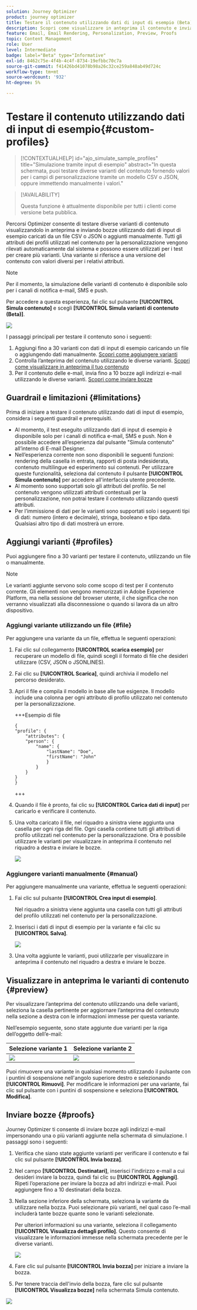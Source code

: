 ```yaml
---
solution: Journey Optimizer
product: journey optimizer
title: Testare il contenuto utilizzando dati di input di esempio (Beta)
description: Scopri come visualizzare in anteprima il contenuto e inviare bozze e-mail utilizzando dati di input di esempio da un file CSV o JSON o aggiunti manualmente.
feature: Email, Email Rendering, Personalization, Preview, Proofs
topic: Content Management
role: User
level: Intermediate
badge: label="Beta" type="Informative"
exl-id: 8462c75e-4f4b-4c4f-8734-19efbbc70c7a
source-git-commit: f41426bd41078b98a26c32ce259a848ab49d724c
workflow-type: tm+mt
source-wordcount: '932'
ht-degree: 5%

---
```


# Testare il contenuto utilizzando dati di input di esempio{#custom-profiles}

>[!CONTEXTUALHELP]
>id="ajo_simulate_sample_profiles"
>title="Simulazione tramite input di esempio"
>abstract="In questa schermata, puoi testare diverse varianti del contenuto fornendo valori per i campi di personalizzazione tramite un modello CSV o JSON, oppure immettendo manualmente i valori."

>[!AVAILABILITY]
>
>Questa funzione è attualmente disponibile per tutti i clienti come versione beta pubblica.

Percorsi Optimizer consente di testare diverse varianti di contenuto visualizzandolo in anteprima e inviando bozze utilizzando dati di input di esempio caricati da un file CSV o JSON o aggiunti manualmente. Tutti gli attributi dei profili utilizzati nel contenuto per la personalizzazione vengono rilevati automaticamente dal sistema e possono essere utilizzati per i test per creare più varianti. Una variante si riferisce a una versione del contenuto con valori diversi per i relativi attributi.

>[!NOTE]
>
>Per il momento, la simulazione delle varianti di contenuto è disponibile solo per i canali di notifica e-mail, SMS e push.

Per accedere a questa esperienza, fai clic sul pulsante **[!UICONTROL Simula contenuto]** e scegli **[!UICONTROL Simula varianti di contenuto (Beta)]**.

![](assets/simulate-sample.png)

I passaggi principali per testare il contenuto sono i seguenti:

1. Aggiungi fino a 30 varianti con dati di input di esempio caricando un file o aggiungendo dati manualmente. [Scopri come aggiungere varianti](#profiles)
1. Controlla l’anteprima del contenuto utilizzando le diverse varianti. [Scopri come visualizzare in anteprima il tuo contenuto](#preview)
1. Per il contenuto delle e-mail, invia fino a 10 bozze agli indirizzi e-mail utilizzando le diverse varianti. [Scopri come inviare bozze](#proofs)


## Guardrail e limitazioni {#limitations}

Prima di iniziare a testare il contenuto utilizzando dati di input di esempio, considera i seguenti guardrail e prerequisiti.

* Al momento, il test eseguito utilizzando dati di input di esempio è disponibile solo per i canali di notifica e-mail, SMS e push. Non è possibile accedere all’esperienza dal pulsante &quot;Simula contenuto&quot; all’interno di E-mail Designer.
* Nell’esperienza corrente non sono disponibili le seguenti funzioni: rendering della casella in entrata, rapporti di posta indesiderata, contenuto multilingue ed esperimento sui contenuti. Per utilizzare queste funzionalità, seleziona dal contenuto il pulsante **[!UICONTROL Simula contenuto]** per accedere all&#39;interfaccia utente precedente.
* Al momento sono supportati solo gli attributi del profilo. Se nel contenuto vengono utilizzati attributi contestuali per la personalizzazione, non potrai testare il contenuto utilizzando questi attributi.
* Per l’immissione di dati per le varianti sono supportati solo i seguenti tipi di dati: numero (intero e decimale), stringa, booleano e tipo data. Qualsiasi altro tipo di dati mostrerà un errore.

## Aggiungi varianti {#profiles}

Puoi aggiungere fino a 30 varianti per testare il contenuto, utilizzando un file o manualmente.

>[!NOTE]
>
>Le varianti aggiunte servono solo come scopo di test per il contenuto corrente. Gli elementi non vengono memorizzati in Adobe Experience Platform, ma nella sessione del browser utente, il che significa che non verranno visualizzati alla disconnessione o quando si lavora da un altro dispositivo.

### Aggiungi variante utilizzando un file {#file}

Per aggiungere una variante da un file, effettua le seguenti operazioni:

1. Fai clic sul collegamento **[!UICONTROL scarica esempio]** per recuperare un modello di file, quindi scegli il formato di file che desideri utilizzare (CSV, JSON o JSONLINES).
1. Fai clic su **[!UICONTROL Scarica]**, quindi archivia il modello nel percorso desiderato.
1. Apri il file e compila il modello in base alle tue esigenze. Il modello include una colonna per ogni attributo di profilo utilizzato nel contenuto per la personalizzazione.

   +++Esempio di file

   ```
   {
   "profile": {
       "attributes": {
       "person": {
           "name": {
               "lastName": "Doe",
               "firstName": "John"
               }
           }
       }
   }
   }
   ```

   +++

1. Quando il file è pronto, fai clic su **[!UICONTROL Carica dati di input]** per caricarlo e verificare il contenuto.
1. Una volta caricato il file, nel riquadro a sinistra viene aggiunta una casella per ogni riga del file. Ogni casella contiene tutti gli attributi di profilo utilizzati nel contenuto per la personalizzazione. Ora è possibile utilizzare le varianti per visualizzare in anteprima il contenuto nel riquadro a destra e inviare le bozze.

   ![](assets/simulate-custom-variants.png)

### Aggiungere varianti manualmente {#manual}

Per aggiungere manualmente una variante, effettua le seguenti operazioni:

1. Fai clic sul pulsante **[!UICONTROL Crea input di esempio]**.

   Nel riquadro a sinistra viene aggiunta una casella con tutti gli attributi del profilo utilizzati nel contenuto per la personalizzazione.

1. Inserisci i dati di input di esempio per la variante e fai clic su **[!UICONTROL Salva]**.

   ![](assets/simulate-custom-add.png)

1. Una volta aggiunte le varianti, puoi utilizzarle per visualizzare in anteprima il contenuto nel riquadro a destra e inviare le bozze.

## Visualizzare in anteprima le varianti di contenuto {#preview}

Per visualizzare l’anteprima del contenuto utilizzando una delle varianti, seleziona la casella pertinente per aggiornare l’anteprima del contenuto nella sezione a destra con le informazioni immesse per questa variante.

Nell’esempio seguente, sono state aggiunte due varianti per la riga dell’oggetto dell’e-mail:

| Selezione variante 1 | Selezione variante 2 |
|----------|-------------|
| ![](assets/simulate-custom-boxes.png) | ![](assets/simulate-custom-boxes2.png) |

Puoi rimuovere una variante in qualsiasi momento utilizzando il pulsante con i puntini di sospensione nell&#39;angolo superiore destro e selezionando **[!UICONTROL Rimuovi]**. Per modificare le informazioni per una variante, fai clic sul pulsante con i puntini di sospensione e seleziona **[!UICONTROL Modifica]**.

## Inviare bozze {#proofs}

Journey Optimizer ti consente di inviare bozze agli indirizzi e-mail impersonando una o più varianti aggiunte nella schermata di simulazione. I passaggi sono i seguenti:

1. Verifica che siano state aggiunte varianti per verificare il contenuto e fai clic sul pulsante **[!UICONTROL Invia bozza]**.

1. Nel campo **[!UICONTROL Destinatari]**, inserisci l&#39;indirizzo e-mail a cui desideri inviare la bozza, quindi fai clic su **[!UICONTROL Aggiungi]**. Ripeti l’operazione per inviare la bozza ad altri indirizzi e-mail. Puoi aggiungere fino a 10 destinatari della bozza.

1. Nella sezione inferiore della schermata, seleziona la variante da utilizzare nella bozza. Puoi selezionare più varianti, nel qual caso l’e-mail includerà tante bozze quante sono le varianti selezionate.

   Per ulteriori informazioni su una variante, seleziona il collegamento **[!UICONTROL Visualizza dettagli profilo]**. Questo consente di visualizzare le informazioni immesse nella schermata precedente per le diverse varianti.

   ![](assets/simulate-custom-proofs.png)

1. Fare clic sul pulsante **[!UICONTROL Invia bozza]** per iniziare a inviare la bozza.

1. Per tenere traccia dell&#39;invio della bozza, fare clic sul pulsante **[!UICONTROL Visualizza bozze]** nella schermata Simula contenuto.

![](assets/simulate-custom-sent-proofs.png)
